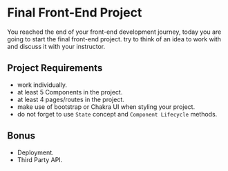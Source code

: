 # Final Front-End Project
You reached the end of your front-end development journey, today you are going to start the final front-end project. try to think of an idea to work with and discuss it with your instructor.

## Project Requirements
- work individually.
- at least 5 Components in the project.
- at least 4 pages/routes in the project.
- make use of bootstrap or Chakra UI when styling your project.
- do not forget to use `State` concept and `Component Lifecycle` methods.


## Bonus
- Deployment.
- Third Party API.
